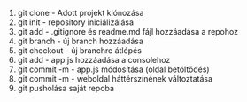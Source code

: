1. git clone - Adott projekt klónozása
2. git init - repository iniciálizálása
3. git add - .gitignore és readme.md fájl hozzáadása a repohoz
4. git branch - új branch hozzáadása
5. git checkout - új branchre átlépés
6. git add - app.js hozzáadása a consolehoz
7. git commit -m - app.js módosítása (oldal betöltődés)
8. git commit -m - weboldal háttérszínének változtatása
9. git pusholása saját repoba